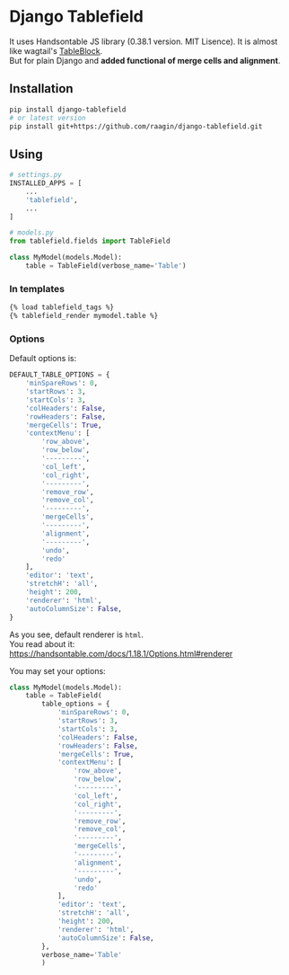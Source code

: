 # Django Tablefield
It uses Handsontable JS library (0.38.1 version. MIT Lisence). It is almost like wagtail's [TableBlock](https://github.com/wagtail/wagtail/tree/master/wagtail/contrib/table_block).\
But for plain Django and **added functional of merge cells and alignment**.

## Installation
```bash
pip install django-tablefield
# or latest version
pip install git+https://github.com/raagin/django-tablefield.git
```

## Using
```python
# settings.py
INSTALLED_APPS = [
    ...
    'tablefield',
    ...
]

# models.py
from tablefield.fields import TableField

class MyModel(models.Model):
    table = TableField(verbose_name='Table')

```
### In templates
```html
{% load tablefield_tags %}
{% tablefield_render mymodel.table %}
```

### Options
Default options is:
```python
DEFAULT_TABLE_OPTIONS = {
    'minSpareRows': 0,
    'startRows': 3,
    'startCols': 3,
    'colHeaders': False,
    'rowHeaders': False,
    'mergeCells': True,
    'contextMenu': [
        'row_above',
        'row_below',
        '---------',
        'col_left',
        'col_right',
        '---------',
        'remove_row',
        'remove_col',
        '---------',
        'mergeCells',
        '---------',
        'alignment',
        '---------',
        'undo',
        'redo'
    ],
    'editor': 'text',
    'stretchH': 'all',
    'height': 200,
    'renderer': 'html',
    'autoColumnSize': False,
}
```
As you see, default renderer is `html`.\
You read about it: https://handsontable.com/docs/1.18.1/Options.html#renderer

You may set your options:
```python
class MyModel(models.Model):
    table = TableField(
        table_options = {
            'minSpareRows': 0,
            'startRows': 3,
            'startCols': 3,
            'colHeaders': False,
            'rowHeaders': False,
            'mergeCells': True,
            'contextMenu': [
                'row_above',
                'row_below',
                '---------',
                'col_left',
                'col_right',
                '---------',
                'remove_row',
                'remove_col',
                '---------',
                'mergeCells',
                '---------',
                'alignment',
                '---------',
                'undo',
                'redo'
            ],
            'editor': 'text',
            'stretchH': 'all',
            'height': 200,
            'renderer': 'html',
            'autoColumnSize': False,
        },
        verbose_name='Table'
        )
```
